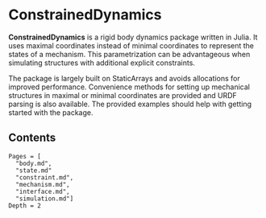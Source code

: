 # ConstrainedDynamics

**ConstrainedDynamics** is a rigid body dynamics package written in Julia. It uses maximal coordinates instead of minimal coordinates to represent the states of a mechanism. This parametrization can be advantageous when simulating structures with additional explicit constraints.

The package is largely built on StaticArrays and avoids allocations for improved performance. Convenience methods for setting up mechanical structures in maximal or minimal coordinates are provided and URDF parsing is also available. The provided examples should help with getting started with the package. 


## Contents

```@contents
Pages = [
  "body.md",
  "state.md"
  "constraint.md",
  "mechanism.md",
  "interface.md",
  "simulation.md"]
Depth = 2
```